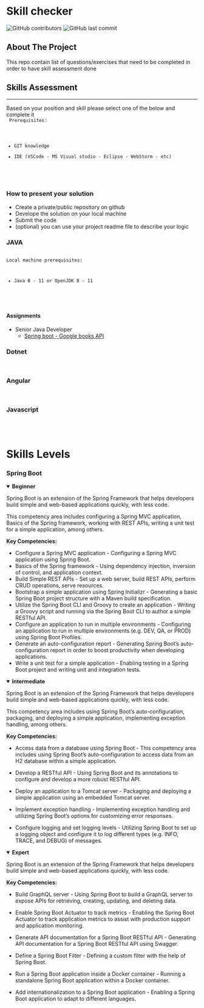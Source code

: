 # Skill checker
![GitHub contributors](https://img.shields.io/github/contributors/salahawad/skillchecker?style=for-the-badge)
![GitHub last commit](https://img.shields.io/github/last-commit/salahawad/skillchecker?style=for-the-badge)
## About The Project
This repo contain list of questions/exercises that need to be completed in order to have skill assessment done


## Skills Assessment
***
Based on your position and skill please select one of the below and complete it
<br/>
<code>
Prerequisites:
* GIT knowledge
* IDE (VSCode - MS Visual studio - Eclipse - WebStorm - etc)
</code>
<br/>

### How to present your solution
* Create a private/public repository on github
* Develope the solution on your local machine
* Submit the code
* (optional) you can use your project readme file to describe your logic
### JAVA
<code>
Local machine prerequisites:

* Java 8 - 11 or OpenJDK 8 - 11
</code>
<br/>

#### Assignments
* Senior Java Developer
  * [Spring boot - Google books API](JavaSpringGoogleBooks.md)
### Dotnet
<br/>

### Angular
<br/>

### Javascript
<br/>


<br/>

# Skills Levels
### Spring Boot

<details open>
<summary> <b> Beginner </b></summary>

Spring Boot is an extension of the Spring Framework that helps developers build simple and web-based applications quickly, with less code.

This competency area includes configuring a Spring MVC application, Basics of the Spring framework, working with REST APIs, writing a unit test for a simple application, among others. 

**Key Competencies:**

* Configure a Spring MVC application - ​Configuring a Spring MVC application using Spring Boot.
* Basics of the Spring framework - Using dependency injection, inversion of control, and application context.
* Build Simple REST APIs - Set up a web server, build REST APIs, perform CRUD operations, serve resources.
* Bootstrap a simple application using Spring Initializr - ​Generating a basic Spring Boot project structure with a Maven build specification.
* Utilize the Spring Boot CLI and Groovy to create an application​ - Writing a Groovy script and running via the Spring Boot CLI to author a simple RESTful API.
* Configure an application to run in multiple environments​ - Configuring an application to run in multiple environments (e.g. DEV, QA, or PROD) using Spring Boot Profiles.
* Generate an auto-configuration report ​- Generating Spring Boot’s auto-configuration report in order to boost productivity when developing applications.
* Write a unit test for a simple application​ - Enabling testing in a Spring Boot project and writing unit and integration tests.
 </details>

<details open>
<summary> <b> Intermediate </b></summary>
 

Spring Boot is an extension of the Spring Framework that helps developers build simple and web-based applications quickly, with less code.

This competency area includes using Spring Boot’s auto-configuration, packaging, and deploying a simple application, implementing exception handling, among others. 

**Key Competencies:**

* Access data from a database using Spring Boot ​- This competency area includes using Spring Boot’s auto-configuration to access data from an H2 database within a simple application.

* Develop a RESTful API​ - Using Spring Boot and its annotations to configure and develop a more robust RESTful API.

* Deploy an application to a Tomcat server​ - Packaging and deploying a simple application using an embedded Tomcat server.

* Implement exception handling​ - Implementing exception handling and utilizing Spring Boot’s options for customizing error responses.

* Configure logging and set logging levels​ - Utilizing Spring Boot to set up a logging object and configure it to log different types (e.g. INFO, TRACE, and DEBUG) of messages. 
 </details>


<details open>
<summary> <b> Expert </b></summary>

 Spring Boot is an extension of the Spring Framework that helps developers build simple and web-based applications quickly, with less code.

**Key Competencies:**

* Build GraphQL server - ​Using Spring Boot to build a GraphQL server to expose APIs for retrieving, creating, updating, and deleting data.

* Enable Spring Boot Actuator to track metrics -​ Enabling the Spring Boot Actuator to track application metrics to assist with production support and application monitoring.

* Generate API documentation for a Spring Boot RESTful API ​- Generating API documentation for a Spring Boot RESTful API using Swagger.

* Define a Spring Boot Filter​ - Defining a custom filter with the help of Spring Boot.

* Run a Spring Boot application inside a Docker container​ - Running a standalone Spring Boot application within a Docker container.

* Add internationalization to a Spring Boot application​ - Enabling a Spring Boot application to adapt to different languages.
 </details>